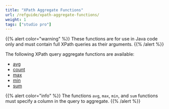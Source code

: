 ```yaml
---
title: "XPath Aggregate Functions"
url: /refguide/xpath-aggregate-functions/
weight: 1
tags: ["studio pro"]
---
```


{{% alert color="warning" %}}
These functions are for use in Java code only and must contain full XPath queries as their arguments.
{{% /alert %}}

The following XPath query aggregate functions are available:

* [avg](/refguide/xpath-avg/)
* [count](/refguide/xpath-count/)
* [max](/refguide/xpath-max/)
* [min](/refguide/xpath-min/)
* [sum](/refguide/xpath-sum/)

{{% alert color="info" %}}
The functions `avg`, `max`, `min`, and `sum` functions must specify a column in the query to aggregate.
{{% /alert %}}
